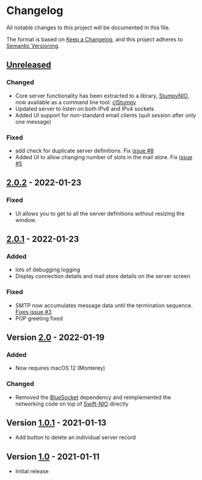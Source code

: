 # Changelog

All notable changes to this project will be documented in this file.

The format is based on [Keep a Changelog](https://keepachangelog.com/en/1.0.0/),
and this project adheres to [Semantic Versioning](https://semver.org/spec/v2.0.0.html).

## [Unreleased]

### Changed

* Core server functionality has been extracted to a library, [StumpyNIO], now available as a command line tool: [clStumpy]
* Updated server to listen on both IPv6 and IPv4 sockets
* Added UI support for non-standard email clients (quit session after only one message)

### Fixed

* add check for duplicate server definitions. Fix [issue #8](https://github.com/sbeitzel/Stumpy/issues/8)
* Added UI to allow changing number of slots in the mail store. Fix [issue #5](https://github.com/sbeitzel/Stumpy/issues/5)

## [2.0.2] - 2022-01-23

### Fixed

* UI allows you to get to all the server definitions without resizing the window.

## [2.0.1] - 2022-01-23

### Added

* lots of debugging logging
* Display connection details and mail store details on the server screen

### Fixed

* SMTP now accumulates message data until the termination sequence. [Fixes issue #3](https://github.com/sbeitzel/Stumpy/issues/3)
* POP greeting fixed


## Version [2.0] - 2022-01-19

### Added

* Now requires macOS 12 (Monterey)

### Changed

* Removed the [BlueSocket](https://github.com/Kitura/BlueSocket) dependency and reimplemented the networking code on top of [Swift-NIO] directly


## Version [1.0.1] - 2021-01-13

* Add button to delete an individual server record


## Version [1.0] - 2021-01-11

* Initial release

[Unreleased]: https://github.com/sbeitzel/Stumpy/compare/2.0.2...HEAD
[2.0.2]: https://github.com/sbeitzel/Stumpy/compare/2.01...2.0.2
[2.0.1]: https://github.com/sbeitzel/Stumpy/compare/2.0...2.0.1
[2.0]: https://github.com/sbeitzel/Stumpy/compare/1.0.1...2.0
[1.0.1]: https://github.com/sbeitzel/Stumpy/compare/1.0...1.0.1
[1.0]: https://github.com/sbeitzel/Stumpy/releases/tag/1.0
[StumpyNIO]: https://github.com/sbeitzel/StumpyNIO
[clStumpy]: https://github.com/sbeitzel/clStumpy
[Swift-NIO]: https://github.com/apple/swift-nio
